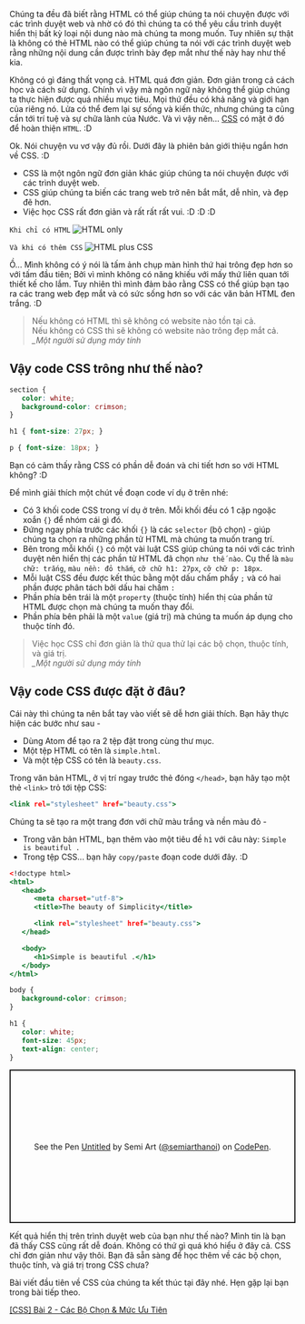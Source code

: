 Chúng ta đều đã biết rằng HTML có thể giúp chúng ta nói chuyện được với các trình duyệt web và nhờ có đó thì chúng ta có thể yêu cầu trình duyệt hiển thị bất kỳ loại nội dung nào mà chúng ta mong muốn. Tuy nhiên sự thật là không có thẻ HTML nào có thể giúp chúng ta nói với các trình duyệt web rằng những nội dung cần được trình bày đẹp mắt như thế này hay như thế kia.

Không có gì đáng thất vọng cả. HTML quá đơn giản. Đơn giản trong cả cách học và cách sử dụng. Chính vì vậy mà ngôn ngữ này không thể giúp chúng ta thực hiện được quá nhiều mục tiêu. Mọi thứ đều có khả năng và giới hạn của riêng nó. Lửa có thể đem lại sự sống và kiến thức, nhưng chúng ta cũng cần tới trí tuệ và sự chữa lành của Nước. Và vì vậy nên... [CSS](https://developer.mozilla.org/en-US/docs/Web/CSS) có mặt ở đó để hoàn thiện `HTML`. :D

Ok. Nói chuyện vu vơ vậy đủ rồi. Dưới đây là phiên bản giới thiệu ngắn hơn về CSS. :D

- CSS là một ngôn ngữ đơn giản khác giúp chúng ta nói chuyện được với các trình duyệt web.
- CSS giúp chúng ta biến các trang web trở nên bắt mắt, dễ nhìn, và đẹp đẽ hơn.
- Việc học CSS rất đơn giản và rất rất rất vui. :D :D :D

`Khi chỉ có HTML`
![HTML only](https://images.viblo.asia/4f8cd761-de7f-4cc0-aa05-28e769350e42.jpg)

`Và khi có thêm CSS`
![HTML plus CSS](https://images.viblo.asia/2f5d80a9-aff6-4231-9326-85571afa77b4.jpg)

Ồ... Mình không có ý nói là tấm ảnh chụp màn hình thứ hai trông đẹp hơn so với tấm đầu tiên; Bởi vì mình không có năng khiếu với mấy thứ liên quan tới thiết kế cho lắm. Tuy nhiên thì mình đảm bảo rằng CSS có thể giúp bạn tạo ra các trang web đẹp mắt và có sức sống hơn so với các văn bản HTML đen trắng. :D

> Nếu không có HTML thì sẽ không có website nào tồn tại cả.  
> Nếu không có CSS thì sẽ không có website nào trông đẹp mắt cả.  
> _\_Một người sử dụng máy tính_

## Vậy code CSS trông như thế nào?

```style.css
section {
   color: white;
   background-color: crimson;
}

h1 { font-size: 27px; }

p { font-size: 18px; }
```

Bạn có cảm thấy rằng CSS có phần dễ đoán và chi tiết hơn so với HTML không? :D

Để mình giải thích một chút về đoạn code ví dụ ở trên nhé:

- Có 3 khối code CSS trong ví dụ ở trên. Mỗi khối đều có 1 cặp ngoặc xoắn `{}` để nhóm cái gì đó.
- Đứng ngay phía trước các khối `{}` là các `selector` (bộ chọn) - giúp chúng ta chọn ra những phần tử HTML mà chúng ta muốn trang trí.
- Bên trong mỗi khối `{}` có một vài luật CSS giúp chúng ta nói với các trình duyệt nên hiển thị các phần tử HTML đã chọn `như thế nào`. Cụ thể là `màu chữ: trắng`, `màu nền: đỏ thắm`, `cỡ chữ h1: 27px`, `cỡ chữ p: 18px`.
- Mỗi luật CSS đều được kết thúc bằng một dấu chấm phẩy `;` và có hai phần được phân tách bởi dấu hai chấm `:`
- Phần phía bên trái là một `property` (thuộc tính) hiển thị của phần tử HTML được chọn mà chúng ta muốn thay đổi.
- Phần phía bên phải là một `value` (giá trị) mà chúng ta muốn áp dụng cho thuộc tính đó.

> Việc học CSS chỉ đơn giản là thử qua thử lại các bộ chọn, thuộc tính, và giá trị.  
> _\_Một người sử dụng máy tính_

## Vậy code CSS được đặt ở đâu?

Cái này thì chúng ta nên bắt tay vào viết sẽ dễ hơn giải thích. Bạn hãy thực hiện các bước như sau -

- Dùng Atom để tạo ra 2 tệp đặt trong cùng thư mục.
- Một tệp HTML có tên là `simple.html`.
- Và một tệp CSS có tên là `beauty.css`.

Trong văn bản HTML, ở vị trí ngay trước thẻ đóng `</head>`, bạn hãy tạo một thẻ `<link>` trỏ tới tệp CSS:

```link.html
<link rel="stylesheet" href="beauty.css">
```

Chúng ta sẽ tạo ra một trang đơn với chữ màu trắng và nền màu đỏ -

- Trong văn bản HTML, bạn thêm vào một tiêu đề `h1` với câu này: `Simple is beautiful .`
- Trong tệp CSS... bạn hãy `copy/paste` đoạn code dưới đây. :D

```simple.html
<!doctype html>
<html>
   <head>
      <meta charset="utf-8">
      <title>The beauty of Simplicity</title>

      <link rel="stylesheet" href="beauty.css">
   </head>

   <body>
      <h1>Simple is beautiful .</h1>
   </body>
</html>
```

```beauty.css
body {
   background-color: crimson;
}

h1 {
   color: white;
   font-size: 45px;
   text-align: center;
}
```

<p class="codepen" data-height="270" data-default-tab="result" data-slug-hash="MWrdqzW" data-user="semiarthanoi" style="height: 270px; box-sizing: border-box; display: flex; align-items: center; justify-content: center; border: 2px solid; margin: 1em 0; padding: 1em;">
  <span>See the Pen <a href="https://codepen.io/semiarthanoi/pen/MWrdqzW">
  Untitled</a> by Semi Art (<a href="https://codepen.io/semiarthanoi">@semiarthanoi</a>)
  on <a href="https://codepen.io">CodePen</a>.</span>
</p>
<script async src="https://cpwebassets.codepen.io/assets/embed/ei.js"></script>

Kết quả hiển thị trên trình duyệt web của bạn như thế nào? Mình tin là bạn đã thấy CSS cũng rất dễ đoán. Không có thứ gì quá khó hiểu ở đây cả. CSS chỉ đơn giản như vậy thôi. Bạn đã sẵn sàng để học thêm về các bộ chọn, thuộc tính, và giá trị trong CSS chưa?

Bài viết đầu tiên về CSS của chúng ta kết thúc tại đây nhé. Hẹn gặp lại bạn trong bài tiếp theo.

[[CSS] Bài 2 - Các Bộ Chọn & Mức Ưu Tiên](/article/view/0007/css-bài-2---các-bộ-chọn-&-mức-ưu-tiên-)
